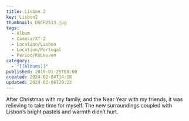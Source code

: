 ```yaml
---
title: Lisbon 2
key: Lisbon2
thumbnail: DSCF2513.jpg
tags:
  - Album
  - Camera/XT-2
  - Location/Lisbon
  - Location/Portugal
  - Period/KULeuven
category:
  - "[[Albums]]"
published: 2019-01-25T00:00
created: 2024-02-04T14:18
updated: 2024-02-06T20:23
---
```

After Christmas with my family, and the Near Year with my friends, it was relieving to take time for myself. The new surroundings coupled with Lisbon’s bright pastels and warmth didn’t hurt.
